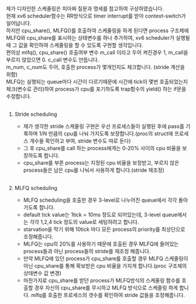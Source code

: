 제가 디자인한 스케줄링은 피아짜 질문과 명세를 참고하여 구상하였습니다.<br>
현재 xv6 scheduler함수는 RR방식으로 timer interrupt를 받아 context-switch가 일어납니다.<br> 하지만 cpu_share(), MLFQ()를 호출하여 스케줄링을 하게 된다면 process 구조체에 MLFQ와 cpu_share를 표시하는 상태변수를 하나 추가하여, xv6 scheduler가 실행될 때 그 값을 확인하여  스케줄링을 할 수 있도록 구현할 생각입니다.<br> 편의상 mlfq(), cpu_share() 호출여부 변수 m_call 이라고 두어 켜진경우 1, m_call을 부르지 않았으면 0.  c_call 변수도 만듭니다. <br> m_num, c_num도 두어, 호출한 process가 몇개인지도 체크합니다.  (stride 계산을 위함)<br> MLFQ는 실행되는 queue마다 시간이 다르기때문에 시간에 tick이 몇번 호출되었는지 체크(변수로 관리)하여 process가 cpu를 포기하도록 trap함수의 yield() 하는 if문을 수정합니다.<br><br>

1.  Stride scheduling  <br>
     - 제가 생각한 stride 스케줄링 구현은 우선 프로세스들이 실행된 후에 pass를 기록하며 1/N 만큼의 cpu를 나눠 가지도록 보장합니다.(proc의 struct에 프로세스 개수들 확인하고 부여, stride 변수도 따로 둔다)<br>
     - 그 후 cpu_share를 call 하는 process에게는 0-20% 사이의 cpu 비율을 보장하도록 합니다.<br>
     - cpu_share를 부른 process는 지정된 cpu 비율을 보장받고, 부르지 않은 process들은 남은 cpu를 나눠서 사용하게 합니다.(stride 재조정)<br><br>

2. MLFQ scheduling <br>
    - MLFQ scheduling을 호출한 경우 3-level로 나누어진 queue에서 각각 돌아가도록 합니다.<br>
    - default tick value는 1tick = 10ms 정도로 되어있는데, 3-level queue에서는 각각 1,2,4 tick 정도의 value로 세팅하려고 합니다.<br>
    - starvation을 막기 위해 10tick 마다 모든 process의 priority를 최상단으로 조정해줍니다.<br>
    - MLFQ는 cpu의 20%를 사용하기 때문에 호출된 경우 MLFQ에 들어있는 process들과 아닌 process들의 stride를 재조정 해줍니다.<br>
    - 만약 MLFQ에 있던 process가 cpu_share를 호출할 경우 MLFQ 스케줄링이 아닌 cpu_share를 통해 확보받은 cpu 비율을 가지게 합니다.(proc 구조체의 상태변수 값 변경) <br>
    - 마찬가지로 cpu_share를 받던 process가 MLFQ방식의 스케줄링 함수를 호출할 경우 자신의 cpu_share를 무시하고 MLFQ 방식으로 스케줄링 하게 합니다. mlfq를 호출한 프로세스의 갯수를 확인하여 stride 값들을 조정해줍니다.<br><br>
